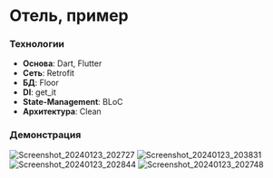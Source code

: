 # Отель, пример

### Технологии
- **Основа**: Dart, Flutter
- **Сеть**: Retrofit
- **БД**: Floor
- **DI**: get_it
- **State-Management**: BLoC
- **Архитектура**: Clean

### Демонстрация
![Screenshot_20240123_202727](https://github.com/batya3000/hotel_example/assets/73420343/67977533-41da-42d6-a82d-17f626c3d9d4)
![Screenshot_20240123_203831](https://github.com/batya3000/hotel_example/assets/73420343/397c28f9-e17a-4e24-a0a0-9bd0e9f23da5)
![Screenshot_20240123_202844](https://github.com/batya3000/hotel_example/assets/73420343/f92d7a39-6694-49f6-805b-b881a985af1d)
![Screenshot_20240123_202748](https://github.com/batya3000/hotel_example/assets/73420343/9ce0a034-66e9-45d3-ac00-f1c24ebfabd6)
